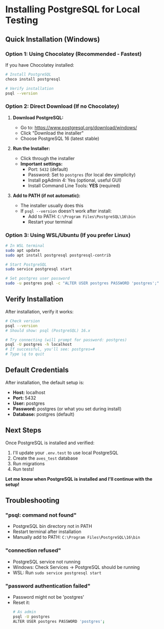 # Installing PostgreSQL for Local Testing

## Quick Installation (Windows)

### Option 1: Using Chocolatey (Recommended - Fastest)

If you have Chocolatey installed:

```bash
# Install PostgreSQL
choco install postgresql

# Verify installation
psql --version
```

### Option 2: Direct Download (If no Chocolatey)

1. **Download PostgreSQL:**
   - Go to: https://www.postgresql.org/download/windows/
   - Click "Download the installer"
   - Choose PostgreSQL 16 (latest stable)

2. **Run the Installer:**
   - Click through the installer
   - **Important settings:**
     - Port: `5432` (default)
     - Password: Set to `postgres` (for local dev simplicity)
     - Install pgAdmin 4: Yes (optional, useful GUI)
     - Install Command Line Tools: **YES** (required)

3. **Add to PATH (if not automatic):**
   - The installer usually does this
   - If `psql --version` doesn't work after install:
     - Add to PATH: `C:\Program Files\PostgreSQL\16\bin`
     - Restart your terminal

### Option 3: Using WSL/Ubuntu (If you prefer Linux)

```bash
# In WSL terminal
sudo apt update
sudo apt install postgresql postgresql-contrib

# Start PostgreSQL
sudo service postgresql start

# Set postgres user password
sudo -u postgres psql -c "ALTER USER postgres PASSWORD 'postgres';"
```

## Verify Installation

After installation, verify it works:

```bash
# Check version
psql --version
# Should show: psql (PostgreSQL) 16.x

# Try connecting (will prompt for password: postgres)
psql -U postgres -h localhost
# If successful, you'll see: postgres=#
# Type \q to quit
```

## Default Credentials

After installation, the default setup is:
- **Host:** localhost
- **Port:** 5432
- **User:** postgres
- **Password:** postgres (or what you set during install)
- **Database:** postgres (default)

## Next Steps

Once PostgreSQL is installed and verified:

1. I'll update your `.env.test` to use local PostgreSQL
2. Create the `aves_test` database
3. Run migrations
4. Run tests!

**Let me know when PostgreSQL is installed and I'll continue with the setup!**

## Troubleshooting

### "psql: command not found"
- PostgreSQL bin directory not in PATH
- Restart terminal after installation
- Manually add to PATH: `C:\Program Files\PostgreSQL\16\bin`

### "connection refused"
- PostgreSQL service not running
- Windows: Check Services → PostgreSQL should be running
- WSL: Run `sudo service postgresql start`

### "password authentication failed"
- Password might not be 'postgres'
- Reset it:
  ```bash
  # As admin
  psql -U postgres
  ALTER USER postgres PASSWORD 'postgres';
  ```
